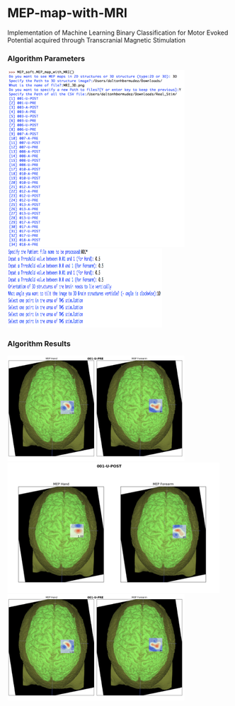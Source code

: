 # MEP-map-with-MRI
Implementation of Machine Learning Binary Classification for Motor Evoked Potential acquired through Transcranial Magnetic Stimulation





  <h3> Algorithm Parameters </h3>
  <img src ="/Algorithm_Outputs/Algorithm_output_parameters.png" width="400" height="400" />
  <img src ="/Algorithm_Outputs/Algorithm_OutPut_Parameter_2.png" width="350" height="180" />



  <h3> Algorithm Results </h3>
  <img src="/Algorithm_Results/Result_of_Classification_1.png" width="400"/> <img src="/Algorithm_Results/Results_of_Classifiaction_2.png" width="480"/>

 <img src="/Algorithm_Results/Result_of_Classification_1.png" width="400"/> 

